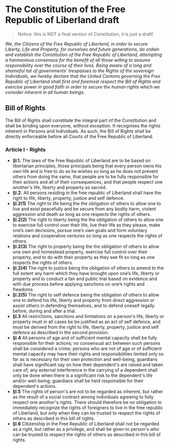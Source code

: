 # The Constitution of the Free Republic of Liberland draft

> Notice: this is NOT a final version of Constitution, it is just a draft!

*We, the Citizens of the Free Republic of Liberland, in order to secure Liberty, Life and Property, for ourselves and future generations, do ordain and establish the Constitution of the Free Republic of Liberland, attempting a harmonious consensus for the benefit of all those willing to assume responsibility over the course of their lives. Being aware of a long and shameful list of governments’ trespasses to the Rights of the sovereign Individuals, we hereby declare that the United Cantons governing the Free Republic of Liberland shall first and foremost respect the Bill of Rights and exercise power in good faith in order to secure the human rights which we consider inherent in all human beings.* 

## Bill of Rights

The Bill of Rights shall constitute the integral part of the Constitution and shall be binding upon everyone, without exception. It recognises the rights inherent in Persons and Individuals. As such, the Bill of Rights shall be directly enforceable before all Courts of the Free Republic of Liberland.

### Article I - Rights

* **§I.1.** The laws of the Free Republic of Liberland are to be based on libertarian principles, those principals being that every person owns his own life and is free to do as he wishes so long as he does not prevent others from doing the same, that people are to be fully responsible for their actions and all of their consequences, and that people respect one another's life, liberty and property as sacred.
* **§I.2.** All persons residing in the free republic of Liberland shall have the right to life, liberty, property, justice and self defence.  
 * **§I.2(1)**  The right to life being the the obligation of others to allow one to live and exist peacefully and be secure from any bodily harm, violent aggression and death so long as one respects the rights of others.    
 * **§I.2(2)**  The right to liberty being the the obligation of others to allow one to exercise full control over their life, live their life as they please, make one’s own decisions, pursue one’s own goals and form voluntary relations and cooperative ventures so long as one respects the rights of others.       
 * **§I.2(3)**  The right to property being the the obligation of others to allow one own and homestead property, exercise full control over their property, and to do with their property as they see fit so long as one respects the rights of others.
 * **§I.2(4)** The right to justice being the obligation of others to amend to the full extent any harm which they have brought upon one’s life, liberty or property and to conduct a fair and public trial based on evidence and with due process before applying sanctions on one’s rights and freedoms.
 * **§I.2(5)** The right to self defence being the obligation of others to allow one to defend his life, liberty and property from direct aggression or assist others in defending themselves, and to defend oneself legally before, during and after a trial.          
* **§I.3**  All restrictions, sanctions and limitations on a person's life, liberty or property must in all cases be be justified as an act of self defence, and must be derived from the right to life, liberty, property, justice and self defence as described in the second provision. 
* **§I.4** All persons of age and of sufficient mental capacity shall be fully responsible for their actions; no consensual act between such persons shall be considered a crime; persons who are not of age or of sufficient mental capacity may have their rights and responsibilities limited only so far as is necessary for their own protection and well-being, guardians shall have significant say on how their dependent's are raised and taken care of; any external interference in the carrying of a dependent shall only be done when there is a significant risk to the dependent's life and/or well-being; guardians shall be held responsible for their  dependent's actions.
* **§I.5** The rights of person's are not to be regarded as inherent, but rather as the result of a social contract among individuals agreeing to fully respect one another's rights. There should therefore be no obligation to immediately recognize the rights of foreigners to live in the free republic of Liberland, but only when they can be trusted to respect the rights of others as described in this bill of rights.      
* **§I.6** Citizenship in the Free Republic of Liberland shall not be regarded as a right, but rather as a privilege, and shall be given to person's who can be trusted to respect the rights of others as described in this bill of rights.      



